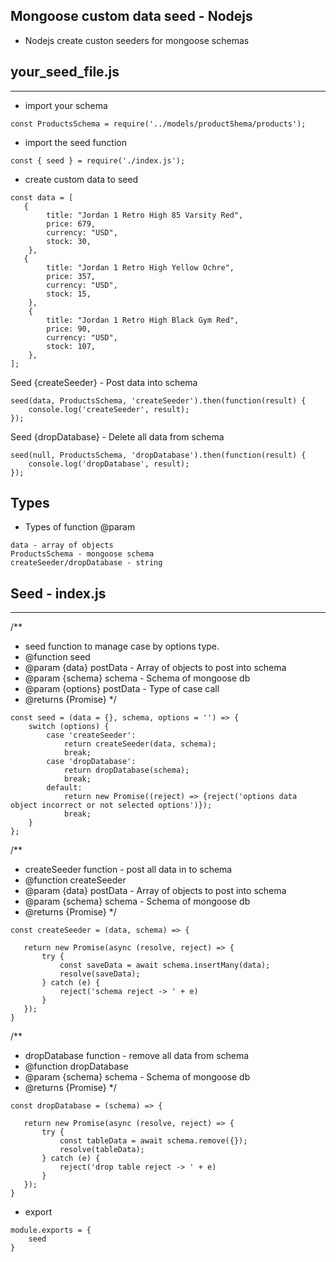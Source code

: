 ## Mongoose custom data seed - Nodejs

- Nodejs create custon seeders for mongoose schemas

## your_seed_file.js

----------------------------------------------------------------------------------------------

- import your schema

```
const ProductsSchema = require('../models/productShema/products');
```

- import the seed function

```
const { seed } = require('./index.js');
```

- create custom data to seed

```
const data = [
   {
        title: "Jordan 1 Retro High 85 Varsity Red",
        price: 679,
        currency: "USD",
        stock: 30,
    },
   {
        title: "Jordan 1 Retro High Yellow Ochre",
        price: 357,
        currency: "USD",
        stock: 15,
    },
    {
        title: "Jordan 1 Retro High Black Gym Red",
        price: 90,
        currency: "USD",
        stock: 107,
    },
];
```

Seed {createSeeder} - Post data into schema
```
seed(data, ProductsSchema, 'createSeeder').then(function(result) {
    console.log('createSeeder', result);
});
```
Seed {dropDatabase} - Delete all data from schema
```
seed(null, ProductsSchema, 'dropDatabase').then(function(result) {
    console.log('dropDatabase', result);
});
```

## Types

- Types of function @param

```
data - array of objects
ProductsSchema - mongoose schema
createSeeder/dropDatabase - string
```

## Seed - index.js

----------------------------------------------------------------------------------------------

/**
 * seed function to manage case by options type.
 * @function seed
 * @param {data} postData - Array of objects to post into schema
 * @param {schema} schema - Schema of mongoose db
 * @param {options} postData - Type of case call
 * @returns {Promise}
 */
```
const seed = (data = {}, schema, options = '') => {
    switch (options) {
        case 'createSeeder':
            return createSeeder(data, schema);
            break;
        case 'dropDatabase':
            return dropDatabase(schema);
            break;
        default:
            return new Promise((reject) => {reject('options data object incorrect or not selected options')});
            break;
    }
};
```

/**
 * createSeeder function - post all data in to schema
 * @function createSeeder
 * @param {data} postData - Array of objects to post into schema
 * @param {schema} schema - Schema of mongoose db
 * @returns {Promise}
 */
 
 ```
 const createSeeder = (data, schema) => {

    return new Promise(async (resolve, reject) => {
        try {
            const saveData = await schema.insertMany(data);
            resolve(saveData);
        } catch (e) {
            reject('schema reject -> ' + e)
        }
    });
}
 ```
 
 /**
 * dropDatabase function - remove all data from schema
 * @function dropDatabase
 * @param {schema} schema - Schema of mongoose db
 * @returns {Promise}
 */
 ```
const dropDatabase = (schema) => {

    return new Promise(async (resolve, reject) => {
        try {
            const tableData = await schema.remove({});
            resolve(tableData);
        } catch (e) {
            reject('drop table reject -> ' + e)
        }
    });
}
```

- export 
```
module.exports = {
    seed
}
```
